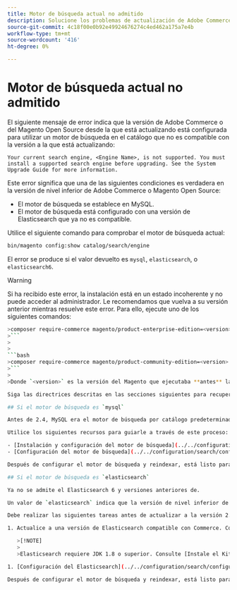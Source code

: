 ```yaml
---
title: Motor de búsqueda actual no admitido
description: Solucione los problemas de actualización de Adobe Commerce o de Magento Open Source después de encontrar un error sobre un motor de búsqueda no compatible.
source-git-commit: 4c18f00e0b92e49924676274c4ed462a175a7e4b
workflow-type: tm+mt
source-wordcount: '416'
ht-degree: 0%

---
```



# Motor de búsqueda actual no admitido

El siguiente mensaje de error indica que la versión de Adobe Commerce o del Magento Open Source desde la que está actualizando está configurada para utilizar un motor de búsqueda en el catálogo que no es compatible con la versión a la que está actualizando:

```terminal
Your current search engine, <Engine Name>, is not supported. You must install a supported search engine before upgrading. See the System Upgrade Guide for more information.
```

Este error significa que una de las siguientes condiciones es verdadera en la versión de nivel inferior de Adobe Commerce o Magento Open Source:

- El motor de búsqueda se establece en MySQL.
- El motor de búsqueda está configurado con una versión de Elasticsearch que ya no es compatible.

Utilice el siguiente comando para comprobar el motor de búsqueda actual:

```bash
bin/magento config:show catalog/search/engine
```

El error se produce si el valor devuelto es `mysql`, `elasticsearch`, o `elasticsearch6`.

>[!WARNING]
>
>Si ha recibido este error, la instalación está en un estado incoherente y no puede acceder al administrador. Le recomendamos que vuelva a su versión anterior mientras resuelve este error. Para ello, ejecute uno de los siguientes comandos:
>
>
```bash
>composer require-commerce magento/product-enterprise-edition=<version>
>```
>
>
```bash
>composer require-commerce magento/product-community-edition=<version>
>```
>
>Donde `<version>` es la versión del Magento que ejecutaba **antes** la actualización. Por ejemplo, `2.3.5`.

Siga las directrices descritas en las secciones siguientes para recuperarse de un estado incoherente.

## Si el motor de búsqueda es `mysql`

Antes de 2.4, MySQL era el motor de búsqueda por catálogo predeterminado, pero MySQL ya no es compatible con esta capacidad. Ahora debe instalar y configurar Elasticsearch o OpenSearch como motor de búsqueda antes de actualizar a 2.4.

Utilice los siguientes recursos para guiarle a través de este proceso:

- [Instalación y configuración del motor de búsqueda](../../configuration/search/overview-search.md)
- [Configuración del motor de búsqueda](../../configuration/search/configure-search-engine.md)

Después de configurar el motor de búsqueda y reindexar, está listo para actualizar a 2.4.

## Si el motor de búsqueda es `elasticsearch`

Ya no se admite el Elasticsearch 6 y versiones anteriores de.

Un valor de `elasticsearch` indica que la versión de nivel inferior de Adobe Commerce o Magento Open Source está configurada para utilizar Elasticsearch 2.x. Esta versión de Elasticsearch ya no es compatible.

Debe realizar las siguientes tareas antes de actualizar a la versión 2.4:

1. Actualice a una versión de Elasticsearch compatible con Commerce. Consulte [Elasticsearch de actualización](https://www.elastic.co/guide/en/elasticsearch/reference/current/setup-upgrade.html) para obtener instrucciones completas sobre la realización de copias de seguridad de los datos, la detección de posibles problemas de migración y la prueba de actualizaciones antes de su implementación en producción. Según la versión actual del Elasticsearch, puede que sea necesario o no reiniciar el clúster por completo.

   >[!NOTE]
   >
   >Elasticsearch requiere JDK 1.8 o superior. Consulte [Instale el Kit de desarrollo de software de Java (JDK)](../../installation/prerequisites/search-engine/overview.md#install-the-java-software-development-kit-jdk) para comprobar qué versión de JDK está instalada.

1. [Configuración del Elasticsearch](../../configuration/search/configure-search-engine.md) y vuelva a indexar.

Después de configurar el motor de búsqueda y reindexar, está listo para actualizar a 2.4.
